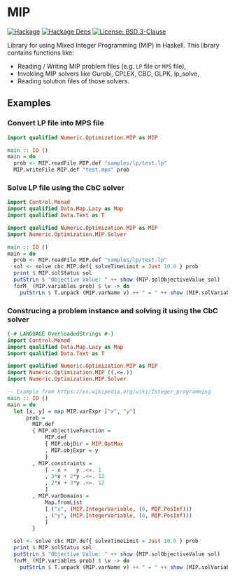 # MIP

[![Hackage](https://img.shields.io/hackage/v/MIP.svg)](https://hackage.haskell.org/package/MIP)
[![Hackage Deps](https://img.shields.io/hackage-deps/v/MIP.svg)](https://packdeps.haskellers.com/feed?needle=MIP)
[![License: BSD 3-Clause](https://img.shields.io/badge/License-BSD%203--Clause-blue.svg)](https://opensource.org/licenses/BSD-3-Clause)

Library for using Mixed Integer Programming (MIP) in Haskell.
This library contains functions like:

* Reading / Writing MIP problem files (e.g. `LP` file or `MPS` file),
* Invokling MIP solvers like Gurobi, CPLEX, CBC, GLPK, lp_solve,
* Reading solution files of those solvers.

## Examples

### Convert LP file into MPS file

```haskell
import qualified Numeric.Optimization.MIP as MIP

main :: IO ()
main = do
  prob <- MIP.readFile MIP.def "samples/lp/test.lp"
  MIP.writeFile MIP.def "test.mps" prob
```

### Solve LP file using the CbC solver


```haskell
import Control.Monad
import qualified Data.Map.Lazy as Map
import qualified Data.Text as T

import qualified Numeric.Optimization.MIP as MIP
import Numeric.Optimization.MIP.Solver

main :: IO ()
main = do
  prob <- MIP.readFile MIP.def "samples/lp/test.lp"
  sol <- solve cbc MIP.def{ solveTimeLimit = Just 10.0 } prob
  print $ MIP.solStatus sol
  putStrLn $ "Objective Value: " ++ show (MIP.solObjectiveValue sol)
  forM_ (MIP.variables prob) $ \v -> do
    putStrLn $ T.unpack (MIP.varName v) ++ " = " ++ show (MIP.solVariables sol Map.! v)
```

### Construcing a problem instance and solving it using the CbC solver

```haskell
{-# LANGUAGE OverloadedStrings #-}
import Control.Monad
import qualified Data.Map.Lazy as Map
import qualified Data.Text as T

import qualified Numeric.Optimization.MIP as MIP
import Numeric.Optimization.MIP ((.<=.))
import Numeric.Optimization.MIP.Solver

-- Example from https://en.wikipedia.org/wiki/Integer_programming
main :: IO ()
main = do
  let [x, y] = map MIP.varExpr ["x", "y"]
      prob =
        MIP.def
        { MIP.objectiveFunction =
            MIP.def
            { MIP.objDir = MIP.OptMax
            , MIP.objExpr = y
            }
        , MIP.constraints =
            [ - x +   y .<=. 1
            , 3*x + 2*y .<=. 12
            , 2*x + 3*y .<=. 12
            ]
        , MIP.varDomains =
            Map.fromList
            [ ("x", (MIP.IntegerVariable, (0, MIP.PosInf)))
            , ("y", (MIP.IntegerVariable, (0, MIP.PosInf)))
            ]
        }

  sol <- solve cbc MIP.def{ solveTimeLimit = Just 10.0 } prob
  print $ MIP.solStatus sol
  putStrLn $ "Objective Value: " ++ show (MIP.solObjectiveValue sol)
  forM_ (MIP.variables prob) $ \v -> do
    putStrLn $ T.unpack (MIP.varName v) ++ " = " ++ show (MIP.solVariables sol Map.! v)
```
